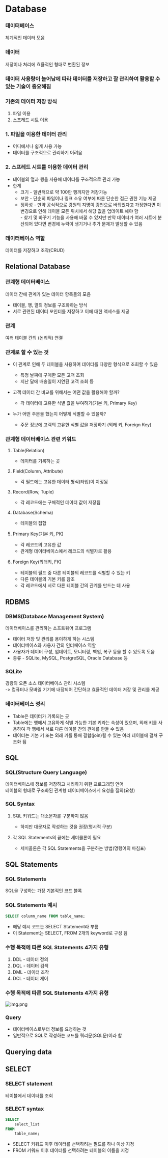 # Database

### 데이터베이스
체계적인 데이터 모음

### 데이터
저장이나 처리에 효율적인 형태로 변환된 정보

### 데이터 사용량이 늘어남에 따라 데이터를 저장하고 잘 관리하여 활용할 수 있는 기술이 중요해짐

### 기존의 데이터 저장 방식
1. 파일 이용
2. 스프레드 시트 이용

### 1. 파일을 이용한 데이터 관리
- 어디에서나 쉽게 사용 가능
- 데이터를 구조적으로 관리하기 어려움

### 2. 스프레드 시트를 이용한 데이터 관리
- 테이블의 열과 행을 사용해 데이터를 구조적으로 관리 가능
- 한계
    - 크기 - 일반적으로 약 100만 행까지만 저장가능
    - 보안 - 단순히 파일이나 링크 소유 여부에 따른 단순한 접근 권한 기능 제공
    - 정확성 - 만약 공식적으로 강원의 지명이 강언으로 바뀌었다고 가정한다면 이 변경으로 인해 테이블 모든 위치에서 해당 값을 업데이트 해야 함  
            - 찾기 및 바꾸기 기능을 사용해 바꿀 수 있지만 만약 데이터가 여러 시트에 분산되어 있다면 변경에 누락이 생기거나 추가 문제가 발생할 수 있음  
      
### 데이터베이스 역할
데이터를 저장하고 조작(CRUD)

## Relational Database
### 관계형 데이터베이스
데이터 간에 관계가 있는 데이터 항목들의 모음

- 테이블, 행, 열의 정보를 구조화하는 방식
- 서로 관련된 데이터 포인터를 저장하고 이에 대한 액세스를 제공

### 관계
여러 테이블 간의 (논리적) 연결

### 관계로 할 수 있는 것
- 이 관계로 인해 두 테이블을 사용하여 데이터를 다양한 형식으로 조회할 수 있음
    - 특정 날짜에 구매한 모든 고객 조회
    - 지난 달에 배송일이 지연된 고객 조회 등
    
- 고객 데이터 간 비교를 위해서는 어떤 값을 활용해야 할까?
    - 각 데이터에 고유한 식별 값을 부여하기(기본 키, Primary Key)
    
- 누가 어떤 주문을 했는지 어떻게 식별할 수 있을까?
    - 주문 정보에 고객의 고유한 식별 값을 저장하기 (외래 키, Foreign Key)
    
### 관계형 데이터베이스 관련 키워드
1. Table(Relation)
    - 데이터를 기록하는 곳
    
2. Field(Column, Attribute)
    - 각 필드에는 고유한 데이터 형식(타입)이 지정됨
    
3. Record(Row, Tuple)
    - 각 레코드에는 구체적인 데이터 값이 저장됨
    
4. Database(Schema)
    - 테이블의 집합
    
5. Primary Key(기본 키, PK)
    - 각 레코드의 고유한 값
    - 관계형 데이터베이스에서 레코드의 식별자로 활용
    
6. Foreign Key(외래키, FK)
    - 테이블의 필드 중 다른 테이블의 레코드를 식별할 수 있는 키
    - 다른 테이블의 기본 키를 참조
    - 각 레코드에서 서로 다른 테이블 간의 관계를 만드는 데 사용
    
## RDBMS

### DBMS(Database Management System)
데이터베이스를 관리하는 소프트웨어 프로그램

- 데이터 저장 및 관리를 용이하게 하는 시스템
- 데이터베이스와 사용자 간의 인터페이스 역할
- 사용자가 데이터 구성, 업데이트, 모니터링, 백업, 복구 등을 할 수 있도록 도움
- 종류 - SQLite, MySQL, PostgreSQL, Oracle Database 등

### SQLite
경랑의 오픈 소스 데이터베이스 관리 시스템  
-> 컴퓨터나 모바일 기기에 내장되어 간단하고 효율적인 데이터 저장 및 관리를 제공

### 데이터베이스 정리
- Table은 데이터가 기록되는 곳
- Table에는 행에서 고유하게 식별 가능한 기본 키라는 속성이 있으며, 외래 키를 사용하여 각 행에서 서로 다른 테이블 간의 관계를 만들 수 있음
- 데이터는 기본 키 또는 외래 키를 통해 결합(join)될 수 있는 여러 테이블에 걸쳐 구조화 됨

## SQL

### SQL(Structure Query Language)
데이터베이스에 정보를 저장하고 처리하기 위한 프로그래밍 언어  
테이블의 형태로 구조화된 관계형 데이터베이스에게 요청을 질의(요청)

### SQL Syntax
1. SQL 키워드는 대소문자를 구분하지 않음  
    - 하지만 대문자로 작성하는 것을 권장(명시적 구분)
    
2. 각 SQL Statements의 끝에는 세미콜론이 필요  
    - 세미콜론은 각 SQL Statements을 구분하는 방법(명령어의 마침표)
    

## SQL Statements

### SQL Statements
SQL을 구성하는 가장 기본적인 코드 블록

### SQL Statements 예시
```sql
SELECT column_name FROM table_name;
```
- 해당 예시 코드는 SELECT Statement라 부름
- 이 Statement는 SELECT, FROM 2개의 keyword로 구성 됨


### 수행 목적에 따른 SQL Statements 4가지 유형
1. DDL - 데이터 정의
2. DQL - 데이터 검색
3. DML - 데이터 조작
4. DCL - 데이터 제어

### 수행 목적에 따른 SQL Statements 4가지 유형
![img.png](Database-1.png)

### Query
- 데이터베이스로부터 정보를 요청하는 것
- 일반적으로 SQL로 작성하는 코드를 쿼리문(SQL문)이라 함

## Querying data
## SELECT
### SELECT statement
테이블에서 데이터를 조회

### SELECT syntax
```SQL
SELECT
    select_list
FROM
    table_name;
```
- SELECT 키워드 이후 데이터를 선택하려는 필드를 하나 이상 지정
- FROM 키워드 이후 데이터를 선택하려는 테이블의 이름을 지정